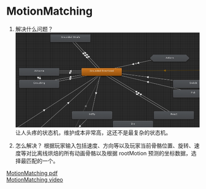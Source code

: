# MotionMatching
1. 解决什么问题？
![](/images/anim-state-machine.jpg)<br>
让人头疼的状态机，维护成本非常高，这还不是最复杂的状态机。<br>

2. 怎么解决？
根据玩家输入包括速度、方向等以及玩家当前骨骼位置、旋转、速度等对比离线烘焙的所有动画骨骼以及根据 rootMotion 预测的坐标数据，选择最匹配的一个。

[MotionMatching pdf](https://twvideo01.ubm-us.net/o1/vault/gdc2016/Presentations/Clavet_Simon_MotionMatching.pdf)<br>
[MotionMatching video](https://www.gdcvault.com/play/1023280/Motion-Matching-and-The-Road)<br>

